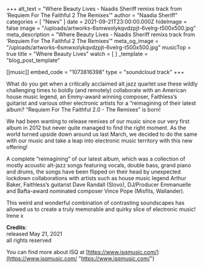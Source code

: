 +++
alt_text = "Where Beauty Lives - Naadis Sheriff remixs track from ‘Requiem For The Faithful 2 The Remixes’"
author = "Naadia Sheriff"
categories = [ "News" ]
date = 2021-09-21T23:00:00.000Z
hideImage = false
image = "/uploads/artworks-6smwxolykqvdzpjt-6velrg-t500x500.jpg"
meta_description = "Where Beauty Lives - Naadis Sheriff remixs track from ‘Requiem For The Faithful 2 The Remixes’"
meta_og_image = "/uploads/artworks-6smwxolykqvdzpjt-6velrg-t500x500.jpg"
musicTop = true
title = "Where Beauty Lives"
watch = [ ]
_template = "blog_post_template"

[[music]]
embed_code = "1073816398"
type = "soundcloud track"
+++

What do you get when a critically acclaimed alt jazz quartet use these wildly challenging times to boldly (and remotely) collaborate with an American house music legend, an Emmy-award winning composer, Faithless’s guitarist and various other electronic artists for a “reimagining of their latest album? “Requiem For The Faithful 2.0 - The Remixes” is born!

We had been wanting to release remixes of our music since our very first album in 2012 but never quite managed to find the right moment. As the world turned upside down around us last March, we decided to do the same with our music and take a leap into electronic music territory with this new offering!

A complete “reimagining” of our latest album, which was a collection of mostly acoustic alt-jazz songs featuring vocals, double bass, grand piano and drums, the songs have been flipped on their head by unexpected lockdown collaborations with artists such as house music legend Arthur Baker, Faithless’s guitarist Dave Randall (Slovo), DJ/Producer Emmanuelle and Bafta-award nominated composer Vince Pope (Misfits, Wallander).

This weird and wonderful combination of contrasting soundscapes has allowed us to create a truly memorable and quirky slice of electronic music! Irene x

**Credits**:  
released May 21, 2021  
all rights reserved

You can find more about ISQ at [https://www.isqmusic.com/](https://www.isqmusic.com/ "https://www.isqmusic.com/")
